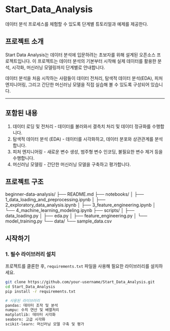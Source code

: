 # Start_Data_Analysis
데이터 분석 프로세스를 체험할 수 있도록 단계별 튜토리얼과 예제를 제공한다.

## 프로젝트 소개
Start Data Analysis는 데이터 분석에 입문하려는 초보자를 위해 설계된 오픈소스 프로젝트입니다. 이 프로젝트는 데이터 분석의 기본부터 시작해 실제 데이터를 활용한 분석, 시각화, 머신러닝 모델링까지 단계별로 안내합니다.

데이터 분석을 처음 시작하는 사람들이 데이터 전처리, 탐색적 데이터 분석(EDA), 피처 엔지니어링, 그리고 간단한 머신러닝 모델을 직접 실습해 볼 수 있도록 구성되어 있습니다.

---

## 포함된 내용
1. 데이터 로딩 및 전처리 - 데이터를 불러와서 결측치 처리 및 데이터 정규화를 수행합니다.
2. 탐색적 데이터 분석 (EDA) - 데이터를 시각화하고, 데이터 분포와 상관관계를 분석합니다.
3. 피처 엔지니어링 - 새로운 변수 생성, 범주형 변수 인코딩, 불필요한 변수 제거 등을 수행합니다.
4. 머신러닝 모델링 - 간단한 머신러닝 모델을 구축하고 평가합니다.

## 프로젝트 구조
beginner-data-analysis/ 
├── README.md 
  ├── notebooks/ 
    │ 
    ├── 1_data_loading_and_preprocessing.ipynb 
    │ 
    ├── 2_exploratory_data_analysis.ipynb 
    │ 
    ├── 3_feature_engineering.ipynb 
    │ 
    └── 4_machine_learning_modeling.ipynb 
  ├── scripts/ 
    │ 
    ├── data_loading.py 
    │ 
    ├── eda.py 
    │ 
    ├── feature_engineering.py 
    │ 
    └── model_training.py 
  └── data/ 
    └── sample_data.csv

## 시작하기

### 1. 필수 라이브러리 설치
프로젝트를 클론한 후, `requirements.txt` 파일을 사용해 필요한 라이브러리를 설치하세요.
```bash
git clone https://github.com/your-username/Start_Data_Analysis.git
cd Start_Data_Analysis
pip install -r requirements.txt

# 사용된 라이브러리
pandas: 데이터 조작 및 분석
numpu: 수치 연산 및 배열처리
matplotlib: 데이터 시각화
seaborn: 고급 시각화
scikit-learn: 머신러닝 모델 구축 및 평가

